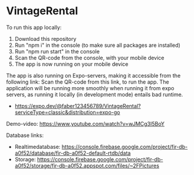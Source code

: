 # VintageRental

To run this app locally:
  1. Download this repository
  2. Run "npm i" in the console (to make sure all packages are installed)
  3. Run "npm run start" in the console
  4. Scan the QR-code from the console, with your mobile device
  5. The app is now running on your mobile device
  
The app is also running on Expo-servers, making it accessible from the following link:
Scan the QR-code from this link, to run the app. 
The application will be running more smoothly when running it from expo servers, as running it locally (in development mode) entails bad runtime.
  - https://expo.dev/@faber123456789/VintageRental?serviceType=classic&distribution=expo-go


Demo-video: https://www.youtube.com/watch?v=wJMCg3I5BoY

Database links: 
- Realtimedatabase: https://console.firebase.google.com/project/fir-db-a0f52/database/fir-db-a0f52-default-rtdb/data
- Storage: https://console.firebase.google.com/project/fir-db-a0f52/storage/fir-db-a0f52.appspot.com/files/~2FPictures
